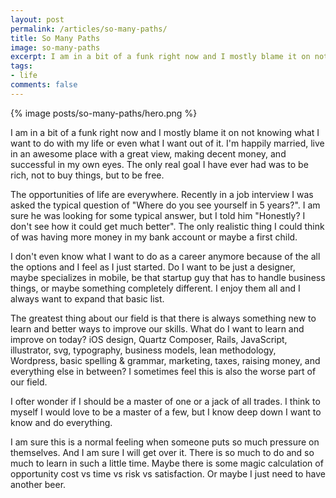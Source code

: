 ```yaml
---
layout: post
permalink: /articles/so-many-paths/
title: So Many Paths
image: so-many-paths
excerpt: I am in a bit of a funk right now and I mostly blame it on not knowing what I want to do with my life or even what I want out of it.
tags:
- life
comments: false
---
```


<div class="hero">{% image posts/so-many-paths/hero.png %}</div>

<p>I am in a bit of a funk right now and I mostly blame it on not knowing what I want to do with my life or even what I want out of it. I'm happily married, live in an awesome place with a great view, making decent money, and successful in my own eyes. The only real goal I have ever had was to be rich, not to buy things, but to be free.</p>
<p>The opportunities of life are everywhere. Recently in a job interview I was asked the typical question of "Where do you see yourself in 5 years?". I am sure he was looking for some typical answer, but I told him "Honestly? I don't see how it could get much better". The only realistic thing I could think of was having more money in my bank account or maybe a first child.</p>
<p>I don't even know what I want to do as a career anymore because of the all the options and I feel as I just started. Do I want to be just a designer, maybe specializes in mobile, be that startup guy that has to handle business things, or maybe something completely different. I enjoy them all and I always want to expand that basic list.</p>
<p>The greatest thing about our field is that there is always something new to learn and better ways to improve our skills. What do I want to learn and improve on today? iOS design, Quartz Composer, Rails, JavaScript, illustrator, svg, typography, business models, lean methodology, Wordpress, basic spelling &amp; grammar, marketing, taxes, raising money, and everything else in between? I sometimes feel this is also the worse part of our field.</p>
<p>I ofter wonder if I should be a master of one or a jack of all trades. I think to myself I would love to be a master of a few, but I know deep down I want to know and do everything.</p>
<p>I am sure this is a normal feeling when someone puts so much pressure on themselves. And I am sure I will get over it. There is so much to do and so much to learn in such a little time. Maybe there is some magic calculation of opportunity cost vs time vs risk vs satisfaction. Or maybe I just need to have another beer.</p>
